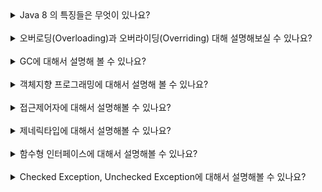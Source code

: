 <details>
  <summary>Java 8 의 특징들은 무엇이 있나요?</summary>
  </br>
  <pre>
자바 8은 프로그래밍 언어 자바에 많은 혁신을 가져왔습니다. 람다 표현식, 스트림 API, 옵셔널 클래스의 도입은 자바 개발자들이 보다 효율적이고 안정적인 코드를 작성할 수 있게 해주었습니다.

이러한 기능들은 자바의 사용성과 생산성을 크게 향상시켰으며, 함수형 프로그래밍의 도입으로 자바의 패러다임을 확장시켰습니다. 자바 8의 특징들은 현대 소프트웨어 개발에 있어서 중요한 역할을 하고 있습니다.

따라서 자바 개발자라면 자바 8의 주요 특징들을 잘 이해하고 활용할 수 있어야 합니다. 이를 통해 더 나은 소프트웨어 개발을 위한 기반을 마련할 수 있습니다.
  </pre>
  <p><b>람다 표현식(Lambda Expressions)</b><br/><br/>
  <code>(parameters) -> expression</code>
  <ul>
   <li>간결한 코드를 작성하게 해줍니다.</li>
   <li>익명 함수로서 함수형 프로그래밍 스타일을 도입합니다.</li>
  </ul>
  </p>
  <p><b>스트림 API(Stream API)</b><br/><br/>
  <code>List&lt;String&gt; filteredList = list.stream().filter(s -> s.startsWith("A")).collect(Collectors.toList());
  </code>
  <ul>
   <li>데이터 컬렉션을 처리하는데 있어 선언적이고 함수형 스타일을 사용하게 합니다.</li>
   <li>병렬 처리와 중간, 최종 연산을 지원합니다.</li>
  </ul>
  </p>
  <p><b>디폴트 메소드(Default Methods)</b><br/><br/>
  <code>
  interface MyInterface { <br/>
 &emsp;&emsp;&emsp;default void newMethod() {<br/>
&emsp;&emsp;&emsp;&emsp;&emsp;// default implementation <br/>
&emsp;&emsp;&emsp;}<br/>
  }
  </code>
  <ul>
   <li>인터페이스에 구현 코드를 포함할 수 있게 하여, 기존 코드를 깨뜨리지 않고 인터페이스를 확장할 수 있습니다.</li>
  </ul>
  </p>
  <p><b>옵셔널 클래스(Optional Class)</b><br/><br/>
  <code>
Optional&lt;String&gt; optional = Optional.ofNullable(value);
  </code>
  <ul>
   <li>NullPointerException을 피하기 위해 도입된 컨테이너 클래스입니다.</li>
  </ul>
  </p>
    <p><b>New Date and Time API</b><br/><br/>
  <code>
LocalDate date = LocalDate.now();
  </code>
  <ul>
   <li>java.time 패키지를 통해 더 나은 날짜와 시간 처리 기능을 제공합니다.</li>
  </ul>
  </p>
</details>

<br/>

<details>
  <summary>오버로딩(Overloading)과 오버라이딩(Overriding) 대해 설명해보실 수 있나요?</summary>
  </br>
  <pre>
<b>메소드 오버로딩(overloading)</b>이란 <br/>
같은 이름의 메소드를 중복하여 정의하는 것을 의미합니다.
자바에서는 원래 한 클래스 내에 같은 이름의 메소드를 둘 이상 가질 수 없습니다.
하지만 매개변수의 개수나 타입을 다르게 하면, 하나의 이름으로 메소드를 작성할 수 있습니다.

즉, 메소드 오버로딩은 서로 다른 시그니처를 갖는 여러 메소드를 같은 이름으로 정의하는 것이라고 할 수 있습니다.
이러한 메소드 오버로딩을 사용함으로써 메소드에 사용되는 이름을 절약할 수 있습니다.
또한, 메소드를 호출할 때 전달해야 할 매개변수의 타입이나 개수에 대해 크게 신경을 쓰지 않고 호출할 수 있게 됩니다.

메소드 오버로딩은 객체 지향 프로그래밍의 특징 중 하나인 다형성(polymorphism)을 구현하는 방법 중 하나입니다.

메소드 오버로딩의 대표적인 예로는 println() 메소드를 들 수 있습니다.
println() 메소드는 전달받는 매개변수의 타입에 따라 다음과 같이 다양한 원형 중에서 적절한 원형을 호출하게 됩니다.

<hr/>
<code>
1. println()
2. println(boolean x)
3. println(char x)
4. println(char[] x)
5. println(double x)
6. println(float x)
7. println(int x)
8. println(long x)
9. println(Object x)
10. println(String x)
</code>
<hr/>
<b>메소드 오버로딩의 조건</b><br/>
자바에서 메소드 오버로딩이 성립하기 위해서는 다음과 같은 조건을 만족해야 합니다.

1. 메소드의 이름이 같아야 합니다.
2. 메소드의 시그니처, 즉 매개변수의 개수 또는 타입이 달라야 합니다.

메소드 오버로딩은 반환 타입과는 관계가 없습니다.

만약 메소드의 시그니처는 같은데 반환 타입만이 다른 경우에는 오버로딩이 성립하지 않습니다.
</pre>
<br/>  
<br/>
<pre>
<b>메소드 오버라이딩(method overriding)</b>
앞서 배운 오버로딩(overloading)이란 서로 다른 시그니처를 갖는 여러 메소드를 하나의 이름으로 정의하는 것이었습니다.

오버라이딩(overriding)이란 상속 관계에 있는 부모 클래스에서 이미 정의된 메소드를 자식 클래스에서 같은 시그니쳐를 갖는 메소드로 다시 정의하는 것이라고 할 수 있습니다.

자바에서 자식 클래스는 부모 클래스의 private 멤버를 제외한 모든 메소드를 상속받습니다.

이렇게 상속받은 메소드는 그대로 사용해도 되고, 필요한 동작을 위해 재정의하여 사용할 수도 있습니다.

즉, 메소드 오버라이딩이란 상속받은 부모 클래스의 메소드를 재정의하여 사용하는 것을 의미합니다.

<br/>
<hr/>
<b>오버라이딩의 조건</b>
자바에서 메소드를 오버라이딩하기 위한 조건은 다음과 같습니다.


1. 오버라이딩이란 메소드의 동작만을 재정의하는 것이므로, 메소드의 선언부는 기존 메소드와 완전히 같아야 합니다.

    하지만 메소드의 반환 타입은 부모 클래스의 반환 타입으로 타입 변환할 수 있는 타입이라면 변경할 수 있습니다.

2. 부모 클래스의 메소드보다 접근 제어자를 더 좁은 범위로 변경할 수 없습니다

3. 부모 클래스의 메소드보다 더 큰 범위의 예외를 선언할 수 없습니다.
</pre>

<ol>
 <li>오버로딩(overloading)은 새로운 메소드를 정의하는 것</li>
 <li>오버라이딩(overriding)은 상속받은 기존의 메소드를 재정의하는 것</li>
</ol>
</details>

<br/>

<details>
  <summary>GC에 대해서 설명해 볼 수 있나요?</summary>
  </br>
<pre>
GC 는 JVM에서 메모리를 관리 해주는 모듈 입니다.
Heap 메모리를 재활용하기 위해서 더이상 참조 되지 않는 객체들을 메모리에서 제거하는 모듈 입니다. 개발자가 직접 메모리를 정리 하지 않아도 되어서 개발 속도가 향상 되는 장점이 있지만 Mark and  Sweep 이라는 과정에서 참조되지 않는 객체를 찾는 과정이 있는데 이 때 스레드가 중단 되어서 성능이 떨어지는 단점이 있습니다.
</pre>
</details>

<br/>

<details>
  <summary>객체지향 프로그래밍에 대해서 설명해 볼 수 있나요?</summary>
  </br>
<pre>
실제 세계의 사물들을 객체로 모델링하여 개발을 진행하는 프로그래밍 기법
가장 대표적인 언어로 Java가 있다.
캡슐화, 상속, 다형성 등과 같은 기법을 이용할 수 있다. 다형성은 동일한 키보드의 키가 다른 역할을 하는 것처럼 하나의 메소드나 클래스가 다양한 방법으로 동작하는 것을 의미한다.
절치지향 언어보다 실행속도가 느리다.
<br/>
4가지 특징

추상화 , 캡슐화 , 상속성 , 다형성

<br/><br/>

절차지향 프로그래밍

물이 위에서 아래로 흐르는 것처럼 순차적인 처리를 중요시하는 프로그래밍 기법이다.
가장 대표적인 언어로 C언어가 있다.
컴퓨터의 처리구조와 유사해 실행속도가 빠르다.
코드의 순서가 바뀌면 동일한 결과를 보장하기 어렵다.

</pre>
</details>

<br/>

<details>
  <summary>접근제어자에 대해서 설명해볼 수 있나요?</summary>
  </br>
  <table>
  <thead>
    <tr>
      <th>접근 제어자</th>
      <th>접근 가능 범위</th>
      <th>설명</th>
    </tr>
  </thead>
  <tbody>
    <tr>
      <td>public</td>
      <td>모든 클래스</td>
      <td>클래스, 메서드, 또는 필드가 모든 다른 클래스에서 접근 가능.</td>
    </tr>
    <tr>
      <td>protected</td>
      <td>동일 패키지 및 하위 클래스</td>
      <td>동일 패키지 내의 클래스와 이 클래스를 상속받은 하위 클래스에서 접근 가능.</td>
    </tr>
    <tr>
      <td>default</td>
      <td>동일 패키지</td>
      <td>접근 제어자를 명시하지 않으면 기본 접근 수준은 default (package-private)로 설정되며, 동일 패키지 내의 클래스에서만 접근 가능.</td>
    </tr>
    <tr>
      <td>private</td>
      <td>동일 클래스</td>
      <td>클래스 내부에서만 접근 가능.</td>
    </tr>
  </tbody>
</table>
<br/>
<pre>
공개범위는 public  >  protected  >  default(생략)  >  private 순
</pre>
</details>

<br/>

<details>
  <summary>제네릭타입에 대해서 설명해볼 수 있나요?</summary>
  </br>
<pre>
<b>제네릭 타입(Generic Types)</b>은 클래스나 메서드를 정의할 때, 사용할 데이터 타입을 미리 지정하는 것이 아니라, 인스턴스를 생성하거나 메서드를 호출할 때 구체적인 타입을 지정할 수 있도록 하는 기능입니다. 제네릭은 코드의 재사용성을 높이고, 컴파일 시 타입 안전성을 제공합니다.
<br/>
<b>제네릭 타입의 장점</b>
1.타입 안전성: 컴파일 시 타입 검사를 통해 런타임 오류를 줄일 수 있습니다.
2.재사용성: 하나의 클래스나 메서드가 다양한 타입을 지원할 수 있습니다.
3.가독성: 코드의 가독성과 유지보수성을 높입니다.
</pre>
<br/>
<table>
  <thead>
    <tr>
      <th>제네릭 타입</th>
      <th>설명</th>
      <th>예시</th>
    </tr>
  </thead>
  <tbody>
    <tr>
      <td>&lt;T&gt;</td>
      <td>일반적인 타입 파라미터</td>
      <td>public class Box&lt;T&gt; { private T item; }</td>
    </tr>
    <tr>
      <td>&lt;E&gt;</td>
      <td>컬렉션의 요소 타입</td>
      <td>public class List&lt;E&gt; { void add(E element); }</td>
    </tr>
    <tr>
      <td>&lt;K, V&gt;</td>
      <td>맵의 키와 값 타입</td>
      <td>public class Map&lt;K, V&gt; { V get(K key); }</td>
    </tr>
    <tr>
      <td>&lt;N&gt;</td>
      <td>숫자 타입</td>
      <td>public class Numeric&lt;N extends Number&gt; { N number; }</td>
    </tr>
    <tr>
      <td>&lt;T, U, V&gt;</td>
      <td>다중 타입 파라미터</td>
      <td>public class Triple&lt;T, U, V&gt; { T first; U second; V third; }</td>
    </tr>
  </tbody>
</table>
</details>

<br/>

<details>
  <summary>함수형 인터페이스에 대해서 설명해볼 수 있나요?</summary>
  </br>
<pre>
함수형 인터페이스(Functional Interface)는 하나의 추상 메서드만을 가지는 인터페이스를 의미합니다. 이러한 인터페이스는 Java 8에서 람다 표현식과 함께 도입되었으며, 람다 표현식의 대상 타입으로 사용할 수 있습니다. 함수형 인터페이스는 함수형 프로그래밍 스타일을 Java에 도입하기 위한 중요한 요소입니다.
</pre>

<table>
  <thead>
    <tr>
      <th>함수형 인터페이스</th>
      <th>설명</th>
      <th>추상 메서드</th>
      <th>예시</th>
    </tr>
  </thead>
  <tbody>
    <tr>
      <td>Predicate&lt;T&gt;</td>
      <td>매개변수 T를 받아 boolean을 반환</td>
      <td>boolean test(T t)</td>
      <td>
        <pre>
Predicate&lt;Integer&gt; isPositive = x -> x &gt; 0;
System.out.println(isPositive.test(5)); // 출력: true
        </pre>
      </td>
    </tr>
    <tr>
      <td>Function&lt;T, R&gt;</td>
      <td>매개변수 T를 받아 R을 반환</td>
      <td>R apply(T t)</td>
      <td>
        <pre>
Function&lt;String, Integer&gt; lengthFunction = String::length;
System.out.println(lengthFunction.apply("Hello")); // 출력: 5
        </pre>
      </td>
    </tr>
    <tr>
      <td>Supplier&lt;T&gt;</td>
      <td>매개변수를 받지 않고 T를 반환</td>
      <td>T get()</td>
      <td>
        <pre>
Supplier&lt;String&gt; stringSupplier = () -> "Hello";
System.out.println(stringSupplier.get()); // 출력: Hello
        </pre>
      </td>
    </tr>
    <tr>
      <td>Consumer&lt;T&gt;</td>
      <td>매개변수 T를 받아서 처리하고 반환값 없음</td>
      <td>void accept(T t)</td>
      <td>
        <pre>
Consumer&lt;String&gt; printConsumer = System.out::println;
printConsumer.accept("Hello"); // 출력: Hello
        </pre>
      </td>
    </tr>
    <tr>
      <td>UnaryOperator&lt;T&gt;</td>
      <td>입력값과 출력값의 타입이 동일한 함수</td>
      <td>T apply(T t)</td>
      <td>
        <pre>
UnaryOperator&lt;Integer&gt; square = x -> x * x;
System.out.println(square.apply(5)); // 출력: 25
        </pre>
      </td>
    </tr>
    <tr>
      <td>BinaryOperator&lt;T&gt;</td>
      <td>두 개의 동일한 타입 매개변수를 받아 동일한 타입을 반환</td>
      <td>T apply(T t1, T t2)</td>
      <td>
        <pre>
BinaryOperator&lt;Integer&gt; sum = (a, b) -> a + b;
System.out.println(sum.apply(3, 5)); // 출력: 8
        </pre>
      </td>
    </tr>
  </tbody>
</table>

</details>

<br/>

<details>
  <summary>Checked Exception, Unchecked Exception에 대해서 설명해볼 수 있나요?</summary>
  </br>
<pre>
<b>Checked Exception</b>
체크드 익셉션은 컴파일러가 예외 처리를 강제하는 예외입니다. 즉, 체크드 예외가 발생할 가능성이 있는 코드에서는 반드시 예외 처리를 해야 합니다. 이러한 예외는 주로 프로그램 외부의 문제(예: 파일 입출력, 네트워크 통신 등)로 인해 발생합니다.

특징:

컴파일 시점에 예외 처리 여부를 검사.
Exception 클래스를 상속하지만, RuntimeException을 상속하지 않음.
반드시 try-catch 블록이나 throws 키워드를 사용해 예외를 처리해야 함.

<b>Unchecked Exception</b>
언체크드 익셉션은 컴파일러가 예외 처리를 강제하지 않는 예외입니다. 주로 프로그래머의 실수(예: 잘못된 타입 캐스팅, 배열 인덱스 초과 등)로 인해 발생합니다.

특징:

런타임 시점에 예외가 발생.
RuntimeException 클래스를 상속.
예외 처리를 강제하지 않지만, 필요에 따라 예외 처리를 할 수 있음.
</pre>

<table>
  <thead>
    <tr>
      <th>구분</th>
      <th>체크드 예외 (Checked Exception)</th>
      <th>언체크드 예외 (Unchecked Exception)</th>
    </tr>
  </thead>
  <tbody>
    <tr>
      <td>상속 관계</td>
      <td>Exception 클래스를 상속하나, RuntimeException을 상속하지 않음</td>
      <td>RuntimeException 클래스를 상속</td>
    </tr>
    <tr>
      <td>컴파일러 강제 여부</td>
      <td>컴파일 시 예외 처리를 강제</td>
      <td>컴파일 시 예외 처리를 강제하지 않음</td>
    </tr>
    <tr>
      <td>주로 발생하는 상황</td>
      <td>프로그램 외부의 문제 (파일 입출력, 네트워크 통신 등)</td>
      <td>프로그래머의 실수 (잘못된 타입 캐스팅, 배열 인덱스 초과 등)</td>
    </tr>
    <tr>
      <td>예외 처리 방법</td>
      <td>try-catch 블록이나 throws 키워드를 사용하여 예외를 처리해야 함</td>
      <td>예외 처리가 선택 사항이지만 필요에 따라 처리 가능</td>
    </tr>
    <tr>
      <td>예시</td>
      <td>
        <pre>
        
import java.io.FileReader;
import java.io.IOException;

public class CheckedExceptionExample {
    public static void main(String[] args) {
        try {
            FileReader reader = new FileReader("somefile.txt");
        } catch (IOException e) {
            e.printStackTrace();
        }
    }
}
        </pre>
      </td>
      <td>
        <pre>
public class UncheckedExceptionExample {
    public static void main(String[] args) {
        int[] numbers = {1, 2, 3};
        System.out.println(numbers[5]);  // ArrayIndexOutOfBoundsException 발생
    }
}
        </pre>
      </td>
    </tr>
  </tbody>
</table>

</details>
